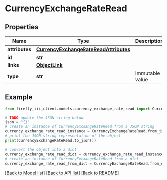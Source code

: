 # CurrencyExchangeRateRead


## Properties

Name | Type | Description | Notes
------------ | ------------- | ------------- | -------------
**attributes** | [**CurrencyExchangeRateReadAttributes**](CurrencyExchangeRateReadAttributes.md) |  | 
**id** | **str** |  | 
**links** | [**ObjectLink**](ObjectLink.md) |  | 
**type** | **str** | Immutable value | 

## Example

```python
from firefly_iii_client.models.currency_exchange_rate_read import CurrencyExchangeRateRead

# TODO update the JSON string below
json = "{}"
# create an instance of CurrencyExchangeRateRead from a JSON string
currency_exchange_rate_read_instance = CurrencyExchangeRateRead.from_json(json)
# print the JSON string representation of the object
print(CurrencyExchangeRateRead.to_json())

# convert the object into a dict
currency_exchange_rate_read_dict = currency_exchange_rate_read_instance.to_dict()
# create an instance of CurrencyExchangeRateRead from a dict
currency_exchange_rate_read_from_dict = CurrencyExchangeRateRead.from_dict(currency_exchange_rate_read_dict)
```
[[Back to Model list]](../README.md#documentation-for-models) [[Back to API list]](../README.md#documentation-for-api-endpoints) [[Back to README]](../README.md)



